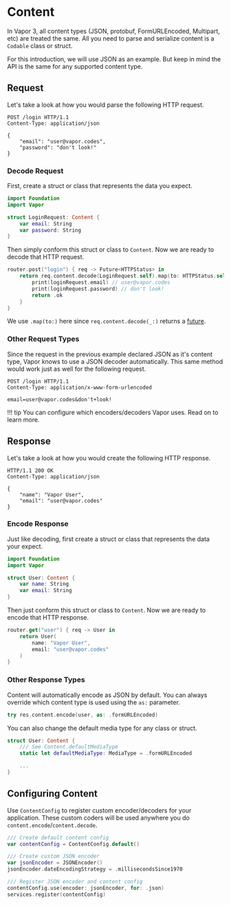 # Content

In Vapor 3, all content types (JSON, protobuf, FormURLEncoded, Multipart, etc) are treated the same. All you need to parse and serialize content is a `Codable` class or struct.

For this introduction, we will use JSON as an example. But keep in mind the API is the same for any supported content type.

## Request

Let's take a look at how you would parse the following HTTP request.

```http
POST /login HTTP/1.1
Content-Type: application/json

{
    "email": "user@vapor.codes",
    "password": "don't look!"
}
```

### Decode Request

First, create a struct or class that represents the data you expect.

```swift
import Foundation
import Vapor

struct LoginRequest: Content {
    var email: String
    var password: String
}
```

Then simply conform this struct or class to `Content`.
Now we are ready to decode that HTTP request.

```swift
router.post("login") { req -> Future<HTTPStatus> in
    return req.content.decode(LoginRequest.self).map(to: HTTPStatus.self) { loginRequest in
        print(loginRequest.email) // user@vapor.codes
        print(loginRequest.password) // don't look!
        return .ok
    }
}
```

We use `.map(to:)` here since `req.content.decode(_:)` returns a [future](futures.md).

### Other Request Types

Since the request in the previous example declared JSON as it's content type, Vapor knows to use a JSON decoder automatically. This same method would work just as well for the following request.

```http
POST /login HTTP/1.1
Content-Type: application/x-www-form-urlencoded

email=user@vapor.codes&don't+look!
```

!!! tip
    You can configure which encoders/decoders Vapor uses. Read on to learn more.

## Response

Let's take a look at how you would create the following HTTP response.

```http
HTTP/1.1 200 OK
Content-Type: application/json

{
    "name": "Vapor User",
    "email": "user@vapor.codes"
}
```

### Encode Response

Just like decoding, first create a struct or class that represents the data your expect.

```swift
import Foundation
import Vapor

struct User: Content {
    var name: String
    var email: String
}
```

Then just conform this struct or class to `Content`. Now we are ready to encode that HTTP response.

```swift
router.get("user") { req -> User in
    return User(
        name: "Vapor User",
        email: "user@vapor.codes"
    )
}
```

### Other Response Types

Content will automatically encode as JSON by default. You can always override which content type is used
using the `as:` parameter.

```swift
try res.content.encode(user, as: .formURLEncoded)
```

You can also change the default media type for any class or struct.

```swift
struct User: Content {
    /// See Content.defaultMediaType
    static let defaultMediaType: MediaType = .formURLEncoded

    ...
}
```

## Configuring Content

Use `ContentConfig` to register custom encoder/decoders for your application. These custom coders will be used anywhere you do `content.encode`/`content.decode`.

```swift
/// Create default content config
var contentConfig = ContentConfig.default()

/// Create custom JSON encoder
var jsonEncoder = JSONEncoder()
jsonEncoder.dateEncodingStrategy = .millisecondsSince1970

/// Register JSON encoder and content config
contentConfig.use(encoder: jsonEncoder, for: .json)
services.register(contentConfig)
```
